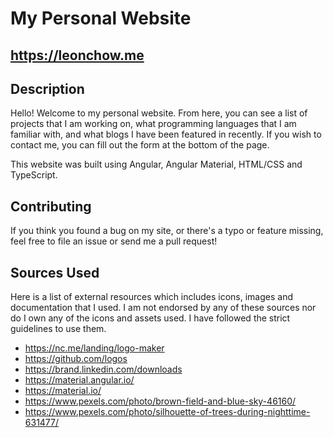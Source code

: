 # My Personal Website
## https://leonchow.me

## Description 

Hello! Welcome to my personal website. From here, you can see a list of projects that I am working on, what programming languages that I am familiar with, and what blogs I have been featured in recently. If you wish to contact me, you can fill out the form at the bottom of the page. 

This website was built using Angular, Angular Material, HTML/CSS and TypeScript. 

## Contributing
If you think you found a bug on my site, or there's a typo or feature missing, feel free to file an issue or send me a pull request!

## Sources Used
Here is a list of external resources which includes icons, images and documentation that I used. I am not endorsed by any of these sources nor do I own any of the icons and assets used. I have followed the strict guidelines to use them. 
 
- https://nc.me/landing/logo-maker
- https://github.com/logos
- https://brand.linkedin.com/downloads
- https://material.angular.io/
- https://material.io/
- https://www.pexels.com/photo/brown-field-and-blue-sky-46160/
- https://www.pexels.com/photo/silhouette-of-trees-during-nighttime-631477/
